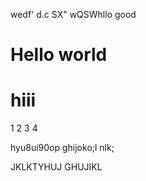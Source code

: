 
wedf'
d.c
SX"
wQSWhllo good
# Hello world  
# hiii #
1
2
3
4


hyu8ui90op
ghijoko;l
nlk;

JKLKTYHUJ
GHUJIKL
